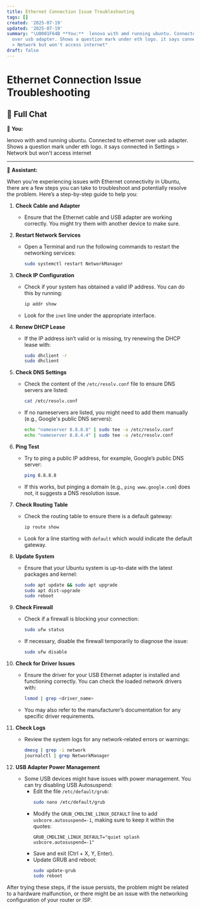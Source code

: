 ```yaml
---
title: Ethernet Connection Issue Troubleshooting
tags: []
created: '2025-07-19'
updated: '2025-07-19'
summary: "\U0001F64B **You:**  lenovo with amd running ubuntu. Connected to ethernet
  over usb adapter. Shows a question mark under eth logo. it says connected in Settings
  > Network but won't access internet"
draft: false
---
```


# Ethernet Connection Issue Troubleshooting

## 🧠 Full Chat

🙋 **You:**

lenovo with amd running ubuntu. Connected to ethernet over usb adapter. Shows a question mark under eth logo. it says connected in Settings > Network but won't access internet

---

🤖 **Assistant:**

When you're experiencing issues with Ethernet connectivity in Ubuntu, there are a few steps you can take to troubleshoot and potentially resolve the problem. Here’s a step-by-step guide to help you:

1. **Check Cable and Adapter**
   - Ensure that the Ethernet cable and USB adapter are working correctly. You might try them with another device to make sure.

2. **Restart Network Services**
   - Open a Terminal and run the following commands to restart the networking services:
     ```sh
     sudo systemctl restart NetworkManager
     ```

3. **Check IP Configuration**
   - Check if your system has obtained a valid IP address. You can do this by running:
     ```sh
     ip addr show
     ```
   - Look for the `inet` line under the appropriate interface.

4. **Renew DHCP Lease**
   - If the IP address isn’t valid or is missing, try renewing the DHCP lease with:
     ```sh
     sudo dhclient -r
     sudo dhclient
     ```

5. **Check DNS Settings**
   - Check the content of the `/etc/resolv.conf` file to ensure DNS servers are listed:
     ```sh
     cat /etc/resolv.conf
     ```
   - If no nameservers are listed, you might need to add them manually (e.g., Google's public DNS servers):
     ```sh
     echo "nameserver 8.8.8.8" | sudo tee -a /etc/resolv.conf
     echo "nameserver 8.8.4.4" | sudo tee -a /etc/resolv.conf
     ```

6. **Ping Test**
   - Try to ping a public IP address, for example, Google’s public DNS server:
     ```sh
     ping 8.8.8.8
     ```
   - If this works, but pinging a domain (e.g., `ping www.google.com`) does not, it suggests a DNS resolution issue.

7. **Check Routing Table**
   - Check the routing table to ensure there is a default gateway:
     ```sh
     ip route show
     ```
   - Look for a line starting with `default` which would indicate the default gateway.

8. **Update System**
   - Ensure that your Ubuntu system is up-to-date with the latest packages and kernel:
     ```sh
     sudo apt update && sudo apt upgrade
     sudo apt dist-upgrade
     sudo reboot
     ```

9. **Check Firewall**
   - Check if a firewall is blocking your connection:
     ```sh
     sudo ufw status
     ```
   - If necessary, disable the firewall temporarily to diagnose the issue:
     ```sh
     sudo ufw disable
     ```

10. **Check for Driver Issues**
    - Ensure the driver for your USB Ethernet adapter is installed and functioning correctly. You can check the loaded network drivers with:
      ```sh
      lsmod | grep <driver_name>
      ```
    - You may also refer to the manufacturer’s documentation for any specific driver requirements.

11. **Check Logs**
    - Review the system logs for any network-related errors or warnings:
      ```sh
      dmesg | grep -i network
      journalctl | grep NetworkManager
      ```

12. **USB Adapter Power Management**
    - Some USB devices might have issues with power management. You can try disabling USB Autosuspend:
      - Edit the file `/etc/default/grub`:
        ```sh
        sudo nano /etc/default/grub
        ```
      - Modify the `GRUB_CMDLINE_LINUX_DEFAULT` line to add `usbcore.autosuspend=-1`, making sure to keep it within the quotes:
        ```
        GRUB_CMDLINE_LINUX_DEFAULT="quiet splash usbcore.autosuspend=-1"
        ```
      - Save and exit (Ctrl + X, Y, Enter).
      - Update GRUB and reboot:
        ```sh
        sudo update-grub
        sudo reboot
        ```

After trying these steps, if the issue persists, the problem might be related to a hardware malfunction, or there might be an issue with the networking configuration of your router or ISP.